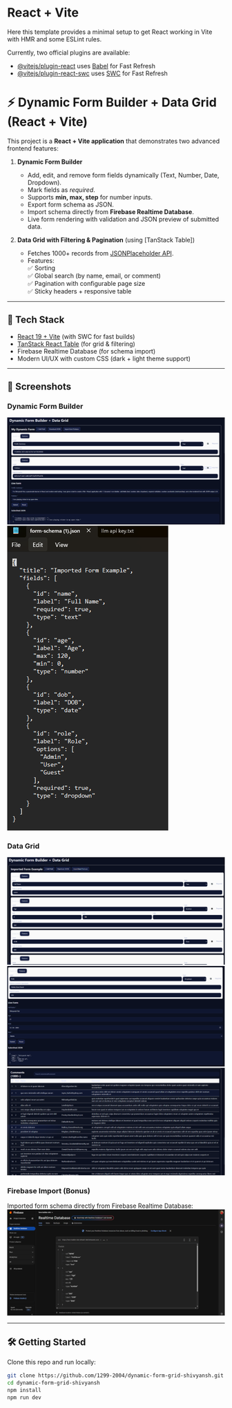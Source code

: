# React + Vite

Here this template provides a minimal setup to get React working in Vite with HMR and some ESLint rules.

Currently, two official plugins are available:

- [@vitejs/plugin-react](https://github.com/vitejs/vite-plugin-react/blob/main/packages/plugin-react) uses [Babel](https://babeljs.io/) for Fast Refresh
- [@vitejs/plugin-react-swc](https://github.com/vitejs/vite-plugin-react/blob/main/packages/plugin-react-swc) uses [SWC](https://swc.rs/) for Fast Refresh

# ⚡ Dynamic Form Builder + Data Grid (React + Vite)

This project is a **React + Vite application** that demonstrates two advanced frontend features:

1. **Dynamic Form Builder**  
   - Add, edit, and remove form fields dynamically (Text, Number, Date, Dropdown).  
   - Mark fields as *required*.  
   - Supports **min, max, step** for number inputs.  
   - Export form schema as JSON.  
   - Import schema directly from **Firebase Realtime Database**.  
   - Live form rendering with validation and JSON preview of submitted data.  

2. **Data Grid with Filtering & Pagination** (using [TanStack Table])  
   - Fetches 1000+ records from [JSONPlaceholder API](https://jsonplaceholder.typicode.com/comments).  
   - Features:  
     ✅ Sorting  
     ✅ Global search (by name, email, or comment)  
     ✅ Pagination with configurable page size  
     ✅ Sticky headers + responsive table  

---

## 🚀 Tech Stack
- [React 19 + Vite](https://vitejs.dev/) (with SWC for fast builds)
- [TanStack React Table](https://tanstack.com/table) (for grid & filtering)
- Firebase Realtime Database (for schema import)
- Modern UI/UX with custom CSS (dark + light theme support)

---

## 📸 Screenshots
### Dynamic Form Builder
![Form Builder Screenshot](./screenshots/form-builder.png)
![Form Builder Screenshot](./screenshots/form-builder-json.png)

### Data Grid
![Data Grid Screenshot](./screenshots/data-grid.png)
![Data Grid Screenshot](./screenshots/data-grid2.png)
![Data Grid Screenshot](./screenshots/data-grid3.png)

### Firebase Import (Bonus)
Imported form schema directly from Firebase Realtime Database:
![Firebase Import](./screenshots/firebase-import.png)


---

## 🛠️ Getting Started

Clone this repo and run locally:

```bash
git clone https://github.com/1299-2004/dynamic-form-grid-shivyansh.git
cd dynamic-form-grid-shivyansh
npm install
npm run dev

